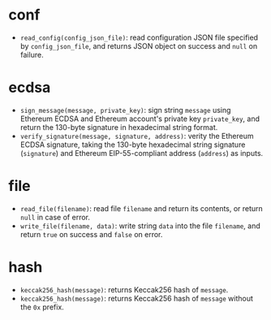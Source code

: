 # conf
* `read_config(config_json_file)`: read configuration JSON file specified by `config_json_file`, and returns JSON object on success and `null` on failure.

# ecdsa
* `sign_message(message, private_key)`: sign string `message` using Ethereum ECDSA and Ethereum account's private key `private_key`, and return the 130-byte signature in hexadecimal string format.
* `verify_signature(message, signature, address)`: verity the Ethereum ECDSA signature, taking the 130-byte hexadecimal string signature (`signature`) and Ethereum EIP-55-compliant address (`address`) as inputs.

# file
* `read_file(filename)`: read file `filename` and return its contents, or return `null` in case of error.
* `write_file(filename, data)`: write string `data` into the file `filename`, and return `true` on success and `false` on error.

# hash
* `keccak256_hash(message)`: returns Keccak256 hash of `message`.
* `keccak256_hash(message)`: returns Keccak256 hash of `message` without the `0x` prefix.
